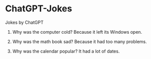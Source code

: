 # ChatGPT-Jokes
Jokes by ChatGPT

1) Why was the computer cold?
Because it left its Windows open.

2) Why was the math book sad?
Because it had too many problems.

3) Why was the calendar popular?
It had a lot of dates.
